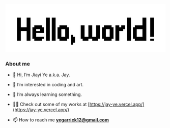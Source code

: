 ![header](./header.png)

### About me

- 👋 Hi, I’m Jiayi Ye a.k.a. Jay.

- 👀 I’m interested in coding and art.

- 🌱 I’m always learning something.

- 👨‍💻 Check out some of my works at [https://jay-ye.vercel.app/](https://jay-ye.vercel.app/)

- 📫 How to reach me **yegarrick12@gmail.com**

<!---
12vv/12vv is a ✨ special ✨ repository because its `README.md` (this file) appears on your GitHub profile.
You can click the Preview link to take a look at your changes.
- 💞️ I’m looking to collaborate on ...
 
--->
